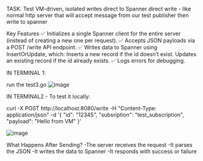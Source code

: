 TASK:
Test VM-driven, isolated writes direct to Spanner
direct write - like normal http server that will accept message from our test publisher then write to spanner

Key Features
✅ Initializes a single Spanner client for the entire server (instead of creating a new one per request).
✅ Accepts JSON payloads via a POST /write API endpoint.
✅ Writes data to Spanner using InsertOrUpdate, which:
Inserts a new record if the id doesn’t exist.
Updates an existing record if the id already exists.
✅ Logs errors for debugging.

IN TERMINAL 1:

run the test3.go
![image](https://github.com/user-attachments/assets/3403d39f-f7ed-41da-9958-26252fdb4e35)

IN TERMINAL2 - To test it locally:

curl -X POST http://localhost:8080/write      -H "Content-Type: application/json"      -d '{
           "id": "12345",
           "subsription": "test_subscription",
           "payload": "Hello from VM"
         }'

![image](https://github.com/user-attachments/assets/db8fdf42-0e70-4f02-8691-77e4cde03cf1)


What Happens After Sending?
-The server receives the request
-It parses the JSON
-It writes the data to Spanner
-It responds with success or failure



